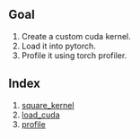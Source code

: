 ## Goal
1. Create a custom cuda kernel.
2. Load it into pytorch.
3. Profile it using torch profiler.

## Index
1. [square_kernel](square.cu)
2. [load_cuda](load_cuda.ipynb)
3. [profile](profile.ipynb)
